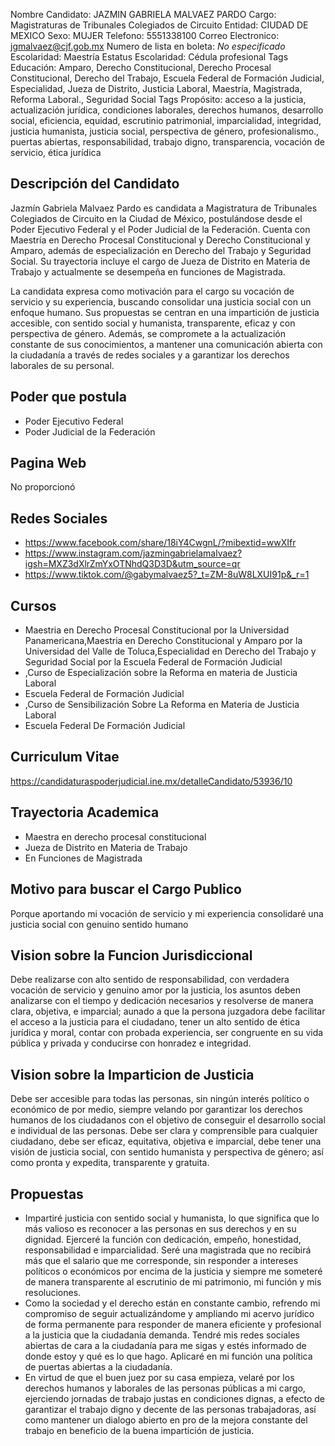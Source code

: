 Nombre Candidato: JAZMIN GABRIELA MALVAEZ PARDO
Cargo: Magistraturas de Tribunales Colegiados de Circuito
Entidad: CIUDAD DE MEXICO
Sexo: MUJER
Telefono: 5551338100
Correo Electronico: jgmalvaez@cjf.gob.mx
Numero de lista en boleta: *No especificado*
Escolaridad: Maestría
Estatus Escolaridad: Cédula profesional
Tags Educación: Amparo, Derecho Constitucional, Derecho Procesal Constitucional, Derecho del Trabajo, Escuela Federal de Formación Judicial, Especialidad, Jueza de Distrito, Justicia Laboral, Maestría, Magistrada, Reforma Laboral., Seguridad Social
Tags Propósito: acceso a la justicia, actualización jurídica, condiciones laborales, derechos humanos, desarrollo social, eficiencia, equidad, escrutinio patrimonial, imparcialidad, integridad, justicia humanista, justicia social, perspectiva de género, profesionalismo., puertas abiertas, responsabilidad, trabajo digno, transparencia, vocación de servicio, ética jurídica


## Descripción del Candidato 

Jazmín Gabriela Malvaez Pardo es candidata a Magistratura de Tribunales Colegiados de Circuito en la Ciudad de México, postulándose desde el Poder Ejecutivo Federal y el Poder Judicial de la Federación. Cuenta con Maestría en Derecho Procesal Constitucional y Derecho Constitucional y Amparo, además de especialización en Derecho del Trabajo y Seguridad Social. Su trayectoria incluye el cargo de Jueza de Distrito en Materia de Trabajo y actualmente se desempeña en funciones de Magistrada.

La candidata expresa como motivación para el cargo su vocación de servicio y su experiencia, buscando consolidar una justicia social con un enfoque humano. Sus propuestas se centran en una impartición de justicia accesible, con sentido social y humanista, transparente, eficaz y con perspectiva de género. Además, se compromete a la actualización constante de sus conocimientos, a mantener una comunicación abierta con la ciudadanía a través de redes sociales y a garantizar los derechos laborales de su personal.


## Poder que postula

- Poder Ejecutivo Federal
- Poder Judicial de la Federación


## Pagina Web

No proporcionó


## Redes Sociales

- https://www.facebook.com/share/18iY4CwgnL/?mibextid=wwXIfr
- https://www.instagram.com/jazmingabrielamalvaez?igsh=MXZ3dXlrZmYxOTNhdQ3D3D&utm_source=qr
- https://www.tiktok.com/@gabymalvaez5?_t=ZM-8uW8LXUI91p&_r=1


## Cursos

- Maestria en Derecho Procesal Constitucional por la Universidad Panamericana,Maestria en Derecho Constitucional y Amparo por la Universidad del Valle de Toluca,Especialidad en Derecho del Trabajo y Seguridad Social por la Escuela Federal de Formación Judicial
- ,Curso de Especialización sobre la Reforma en materia de Justicia Laboral
- Escuela Federal de Formación Judicial
- ,Curso de Sensibilización Sobre La Reforma en Materia de Justicia Laboral
- Escuela Federal De Formación Judicial


## Curriculum Vitae

https://candidaturaspoderjudicial.ine.mx/detalleCandidato/53936/10


## Trayectoria Academica

- Maestra en derecho procesal constitucional
- Jueza de Distrito en Materia de Trabajo
- En Funciones de Magistrada


## Motivo para buscar el Cargo Publico

Porque aportando mi vocación de servicio y mi experiencia consolidaré una justicia social con genuino sentido humano


## Vision sobre la Funcion Jurisdiccional

Debe realizarse con alto sentido de responsabilidad, con verdadera vocación de servicio y genuino amor por la justicia, los asuntos deben analizarse con el tiempo y dedicación necesarios y resolverse de manera clara, objetiva, e imparcial; aunado a que la persona juzgadora debe facilitar el acceso a la justicia para el ciudadano, tener un alto sentido de ética jurídica y moral, contar con probada experiencia, ser congruente en su vida pública y privada y conducirse con honradez e integridad.


## Vision sobre la Imparticion de Justicia

Debe ser accesible para todas las personas, sin ningún interés político o económico de por medio, siempre velando por garantizar los derechos humanos de los ciudadanos con el objetivo de conseguir el desarrollo social e individual de las personas. Debe ser clara y comprensible para cualquier ciudadano, debe ser eficaz, equitativa, objetiva e imparcial, debe tener una visión de justicia social, con sentido humanista y perspectiva de género; así como pronta y expedita, transparente y gratuita.


## Propuestas

- Impartiré justicia con sentido social y humanista, lo que significa que lo más valioso es reconocer a las personas en sus derechos y en su dignidad. Ejerceré la función con dedicación, empeño, honestidad, responsabilidad e imparcialidad. Seré una magistrada que no recibirá más que el salario que me corresponde, sin responder a intereses políticos o económicos por encima de la justicia y siempre me someteré de manera transparente al escrutinio de mi patrimonio, mi función y mis resoluciones.
- Como la sociedad y el derecho están en constante cambio, refrendo mi compromiso de seguir actualizándome y ampliando mi acervo jurídico de forma permanente para responder de manera eficiente y profesional a la justicia que la ciudadanía demanda. Tendré mis redes sociales abiertas de cara a la ciudadanía para me sigas y estés informado de donde estoy y qué es lo que hago. Aplicaré en mi función una política de puertas abiertas a la ciudadanía.
- En virtud de que el buen juez por su casa empieza, velaré por los derechos humanos y laborales de las personas públicas a mi cargo, ejerciendo jornadas de trabajo justas en condiciones dignas, a efecto de garantizar el trabajo digno y decente de las personas trabajadoras, así como mantener un dialogo abierto en pro de la mejora constante del trabajo en beneficio de la buena impartición de justicia.

